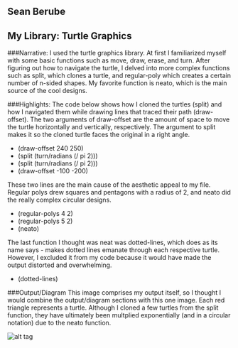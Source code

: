 ## Sean Berube
## My Library: Turtle Graphics

###Narrative:
I used the turtle graphics library. At first I familiarized myself with some basic functions such as move, draw, erase, and turn. After figuring out how to navigate the turtle, I delved into more complex functions such as split, which clones a turtle, and regular-poly which creates a certain number of n-sided shapes. My favorite function is neato, which is the main source of the cool designs.

###Highlights:
The code below shows how I cloned the turtles (split) and how I navigated them while drawing lines that traced their path (draw-offset). The two arguments of draw-offset are the amount of space to move the turtle horizontally and vertically, respectively. The argument to split makes it so the cloned turtle faces the original in a right angle.
* (draw-offset 240 250)
* (split (turn/radians (/ pi 2)))
* (split (turn/radians (/ pi 2)))
* (draw-offset -100 -200)
 
These two lines are the main cause of the aesthetic appeal to my file. Regular polys drew squares and pentagons with a radius of 2, and neato did the really complex circular designs.
* (regular-polys 4 2)
* (regular-polys 5 2)
* (neato)

The last function I thought was neat was dotted-lines, which does as its name says - makes dotted lines emanate through each respective turtle. However, I excluded it from my code because it would have made the output distorted and overwhelming.
* (dotted-lines)

###Output/Diagram
This image comprises my output itself, so I thought I would combine the output/diagram sections with this one image. Each red triangle represents a turtle. Although I cloned a few turtles from the split function, they have ultimately been multplied exponentially (and in a circular notation) due to the neato function. 

![alt tag](https://github.com/sberube484/FP1/blob/master/output.PNG)
